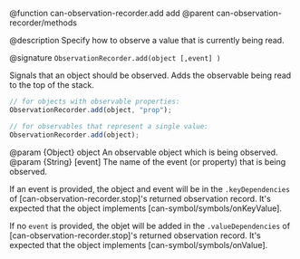@function can-observation-recorder.add add
@parent can-observation-recorder/methods

@description Specify how to observe a value that is currently being read.


@signature `ObservationRecorder.add(object [,event] )`

Signals that an object should be observed. Adds the observable being read to
the top of the stack.

```js
// for objects with observable properties:
ObservationRecorder.add(object, "prop");

// for observables that represent a single value:
ObservationRecorder.add(object);
```

@param {Object} object An observable object which is being observed.
@param {String} [event] The name of the event (or property) that is being observed.

  If an event is provided, the object and event will be in the `.keyDependencies` of [can-observation-recorder.stop]'s
  returned observation record. It's expected that the object implements [can-symbol/symbols/onKeyValue].

  If no `event` is provided, the objet will be added in the
  `.valueDependencies` of [can-observation-recorder.stop]'s returned observation record.  It's expected that the object implements [can-symbol/symbols/onValue].
